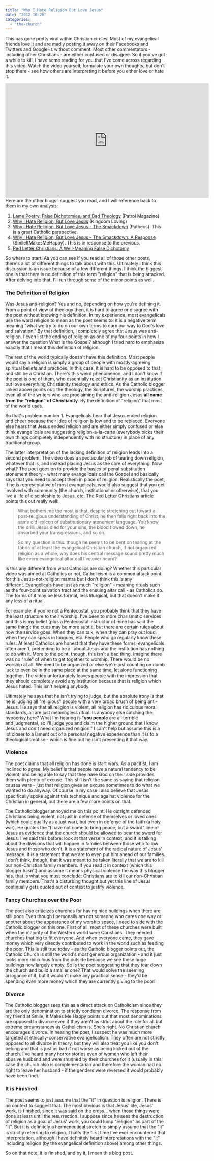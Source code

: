 ```yaml
---
title: "Why I Hate Religion But Love Jesus"
date: "2012-10-26"
categories: 
  - "the-church"
---
```


This has gone pretty viral within Christian circles. Most of my evangelical friends love it and are madly posting it away on their Facebooks and Twitters and Google+s without comment. Most other commentators - including other Christians - are either confused or disagree. So if you've got a while to kill, I have some reading for you that I've come across regarding this video. Watch the video yourself, formulate your own thoughts, but don't stop there - see how others are interpreting it before you either love or hate it.

<iframe src="http://www.youtube.com/embed/1IAhDGYlpqY" frameborder="0" width="640" height="360"></iframe>

<!--more-->Here are the other blogs I suggest you read, and I will reference back to them in my own analysis:

1. [Lame Poetry, False Dichotomies, and Bad Theology](http://www.patrolmag.com/2012/01/12/lame-poetry-false-dichotomies-and-bad-theology/ "Patrol Magazine - Lame Poetry, False Dichotomies, and Bad Theology") (Patrol Magazine)
2. [Why I Hate Religion, But Love Jesus](http://mattdabbs.com/2012/01/13/why-i-hate-religion-but-love-jesus/ "Why I Hate Religion but Love Jesus on Kingdom Living Blog") (Kingdom Loving)
3. [Why I Hate Religion, But Love Jesus - The Smackdown](http://www.patheos.com/blogs/badcatholic/2012/01/why-i-hate-religion-but-love-jesus-the-smackdow.html "Why I Hate Religion, But Love Jesus - The SmackDown") (Patheos). This is a great Catholic perspective.
4. [Why I Hate Religion, But Love Jesus - The Smackdown: A Response](https://smileitmakesmehappy.wordpress.com/2012/01/13/why-i-hate-religion-but-love-jesus-the-smackdown-a-response/#comment-126 "Why I Hate Religion, But Love Jesus - The Smackdown: A Response") (SmileItMakesMeHappy). This is in response to the previous.
5. [Red Letter Christians: A Well-Meaning False Dichotomy](http://www.redletterchristians.org/hating-religion-loving-jesus-a-well-meaning-false-dichotomy/ "Viral Video: Hating Religion, Loving Jesus - Red Letter Christians")

So where to start. As you can see if you read all of those other posts, there's a lot of different things to talk about with this. Ultimately I think this discussion is an issue because of a few different things. I think the biggest one is that there is no definition of this term "religion" that is being attacked. After delving into that, I'll run through some of the minor points as well.

### The Definition of Religion

Was Jesus anti-religion? Yes and no, depending on how you're defining it. From a point of view of theology then, it is hard to agree or disagree with the poet without knowing his definition. In my experience, most evangelicals use the word religion to mean as the poet seems to: it is a negative term meaning "what we try to do on our own terms to earn our way to God's love and salvation." By that definition, I completely agree that Jesus was anti-religion. I even list the ending of religion as one of my four points in how I answer the question What is the Gospel? although I tried hard to emphasize exactly that I meant this definition of religion.

The rest of the world typically doesn't have this definition. Most people would say a religion is simply a group of people with mostly-agreeing spiritual beliefs and practices. In this case, it is hard to be opposed to that and still be a Christian. There's this weird phenomenon, and I don't know if the poet is one of them, who essentially reject Christianity as an institution but love everything Christianity theology and ethics. As the Catholic blogger linked above points out: the theology, the Scriptures, the worship practices, even all of the writers who are proclaiming the anti-religion Jesus **all came from the "religion" of Christianity**. By the definition of "religion" that most of the world uses.

So that's problem number 1. Evangelicals hear that Jesus ended religion and cheer because their idea of religion is low and to be replaced. Everyone else hears that Jesus ended religion and are either simply confused or else think evangelicals are suggesting religion-a-la-carte (everybody picks their own things completely independently with no structure) in place of any traditional group.

The latter interpretation of the lacking definition of religion leads into a second problem. The video does a spectacular job of tearing down religion, whatever that is, and instead placing Jesus as the core of everything. Now what? The poet goes on to provide the basics of penal substitution atonement theory - what many evangelicals call the Gospel and basically says that you need to accept them in place of religion. Realistically the poet, if he is representative of most evangelicals, would also suggest that you get involved with community (the church, institutional or otherwise), that you live a life of discipleship to Jesus, etc. The Red Letter Christians article points this out really well:

> What bothers me the most is that, despite stretching out toward a post-religious understanding of Christ, he then falls right back into the same old lexicon of substitutionary atonement language. You know the drill: Jesus died for your sins, the blood flowed down, he absorbed your transgressions, and so on.
> 
> So my question is this: though he seems to be bent on tearing at the fabric of at least the evangelical Christian church, if not organized religion as a whole, why does his central message sound pretty much like every evangelical altar call I’ve ever heard?

Is this any different from what Catholics are doing? Whether this particular video was aimed at Catholics or not, Catholicism is a common attack point for this Jesus-not-religion mantra but I don't think this is any different. Evangelicals have just as much "religion" - meaning rituals such as the four-point salvation tract and the ensuing altar call - as Catholics do. The forms of it may be less formal, less liturgical, but that doesn't make it any less of a ritual.

For example, if you're not a Pentecostal, you probably think that they have the least structure to their worship. I've been to more charismatic services and this is my belief (plus a Pentecostal instructor of mine has said the same thing): the cues may be more subtle, but there are certain rules about how the service goes. When they can talk, when they can pray out loud, when they can speak in tongues, etc. People who go regularly know these rules. At least Catholics are honest that they have these forms; evangelicals often aren't, pretending to be all about Jesus and the institution has nothing to do with it. More to the point, though, this isn't a bad thing. Imagine there was no "rule" of when to get together to worship. There would be no worship at all. We need to be organized or else we're just counting on dumb luck to even be in the same place at the same time, let alone functioning together. The video unfortunately leaves people with the impression that they should completely avoid any institution because that is religion which Jesus hated. This isn't helping anybody.

Ultimately he says that he isn't trying to judge, but the absolute irony is that he is judging all "religious" people with a very broad brush of being anti-Jesus. He says that all religion is violent, all religion has ridiculous moral standards, all are just meaningless ritual. Is anybody else catching the hypocrisy here? What I'm hearing is "**you people** are all terrible and judgmental, so I'll judge you and claim the higher ground that I know Jesus and don't need organized religion." I can't help but assume this is a lot closer to a lament out of a personal negative experience than it is to a theological treatise - which is fine but he isn't presenting it that way.

### Violence

The poet claims that all religion has done is start wars. As a pacifist, I am inclined to agree. My belief is that people have a natural tendency to be violent, and being able to say that they have God on their side provides them with plenty of excuse. This still isn't the same as saying that religion causes wars - just that religion gives an excuse sometimes to do what we wanted to do anyway. Of course in my case I also believe that Jesus specifically spoke against this technique and against violence for the Christian in general, but there are a few more points on that.

The Catholic blogger annoyed me on this point. He outright defended Christians being violent, not just in defense of themselves or loved ones (which could qualify as a just war), but even in defense of the faith (a holy war). He quotes the "I have not come to bring peace, but a sword" line of Jesus as evidence that the church should be allowed to bear the sword for Jesus. I've said this before: look at that verse in context, and it is talking about the divisions that will happen in families between those who follow Jesus and those who don't. It is a statement of the radical nature of Jesus' message. It is a statement that we are to even put him ahead of our families. I don't think, though, that it was meant to be taken literally that we are to kill our non-Christian family members. If you read it in context (which this blogger hasn't) and assume it means physical violence the way this blogger has, that is what you must conclude: Christians are to kill our non-Christian family members. That's a disturbing thought but yet this line of Jesus continually gets quoted out of context to justify violence.

### Fancy Churches over the Poor

The poet also criticizes churches for having nice buildings when there are still poor. Even though I personally am not someone who cares one way or another about the appearance of my worship space, I need to side with the Catholic blogger on this one. First of all, most of these churches were built when the majority of the Western world were Christians. They needed churches that big to fit everyone. And when everyone came, they gave money which very directly contributed to work in the world such as feeding the poor. This is still true today - as the Catholic blogger points out, the Catholic Church is still the world's most generous organization - and it just looks more ridiculous from the outside because we see these huge buildings now largely empty. So is the poet suggesting that they tear down the church and build a smaller one? That would solve the seeming arrogance of it, but it wouldn't make any practical sense - they'd be spending even more money which they are currently giving to the poor!

### Divorce

The Catholic blogger sees this as a direct attack on Catholicism since they are the only denomination to strictly condemn divorce. The response from my friend at Smile, It Makes Me Happy points out that most denominations are opposed to divorce even if they aren't as strict about the rule for all but extreme circumstances as Catholicism is. She's right. No Christian church encourages divorce. In hearing the poet, I suspect he was much more targeted at ethically-conservative evangelicalism. They often are not strictly opposed to all divorce in theory, but they will also treat you like you don't belong and that is just as bad if not worse as being kicked out of the church. I've heard many horror stories even of women who left their abusive husband and were shunned by their churches for it (usually in this case the church also is complementarian and therefore the woman had no right to leave her husband - if the genders were reversed it would probably have been fine).

### It is Finished

The poet seems to just assume that the "it" in question is religion. There is no context to suggest that. The most obvious is that Jesus' life, Jesus' work, is finished, since it was said on the cross... when those things were done at least until the resurrection. I suppose since he sees the destruction of religion as a goal of Jesus' work, you could lump "religion" as part of the "it". But it is definitely a hermeneutical stretch to simply assume that the "it" is strictly referring to religion. That's the first time I've ever encountered that interpretation, although I have definitely heard interpretations with the "it" including religion (by the evangelical definition above) among other things.

So on that note, it is finished, and by it, I mean this blog post.
